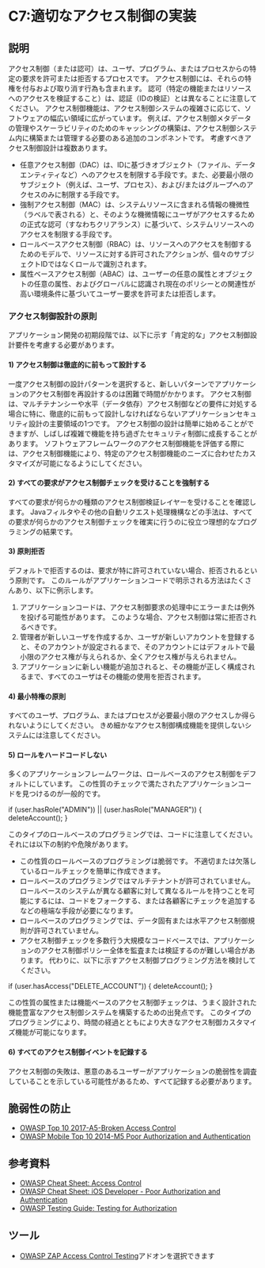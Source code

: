 # C7:適切なアクセス制御の実装
## 説明
アクセス制御（または認可）は、ユーザ、プログラム、またはプロセスからの特定の要求を許可または拒否するプロセスです。 アクセス制御には、それらの特権を付与および取り消す行為も含まれます。
認可（特定の機能またはリソースへのアクセスを検証すること）は、認証（IDの検証）とは異なることに注意してください。
アクセス制御機能は、アクセス制御システムの複雑さに応じて、ソフトウェアの幅広い領域に広がっています。 例えば、アクセス制御メタデータの管理やスケーラビリティのためのキャッシングの構築は、アクセス制御システム内に構築または管理する必要のある追加のコンポネントです。
考慮すべきアクセス制御設計は複数あります。
 - 任意アクセス制御（DAC）は、IDに基づきオブジェクト（ファイル、データエンティティなど）へのアクセスを制限する手段です。また、必要最小限のサブジェクト（例えば、ユーザ、プロセス）、および/またはグループへのアクセスのみに制限する手段です。
 - 強制アクセス制御（MAC）は、システムリソースに含まれる情報の機微性（ラベルで表される）と、そのような機微情報にユーザがアクセスするための正式な認可（すなわちクリアランス）に基づいて、システムリソースへのアクセスを制限する手段です。
 - ロールベースアクセス制御（RBAC）は、リソースへのアクセスを制御するためのモデルで、リソースに対する許可されたアクションが、個々のサブジェクトIDではなくロールで識別されます。
 - 属性ベースアクセス制御（ABAC）は、ユーザーの任意の属性とオブジェクトの任意の属性、およびグローバルに認識され現在のポリシーとの関連性が高い環境条件に基づいてユーザー要求を許可または拒否します。

### アクセス制御設計の原則
アプリケーション開発の初期段階では、以下に示す「肯定的な」アクセス制御設計要件を考慮する必要があります。

#### 1) アクセス制御は徹底的に前もって設計する
一度アクセス制御の設計パターンを選択すると、新しいパターンでアプリケーションのアクセス制御を再設計するのは困難で時間がかかります。 アクセス制御は、マルチテナンシーや水平（データ依存）アクセス制御などの要件に対処する場合に特に、徹底的に前もって設計しなければならないアプリケーションセキュリティ設計の主要領域の1つです。
アクセス制御の設計は簡単に始めることができますが、しばしば複雑で機能を持ち過ぎたセキュリティ制御に成長することがあります。 ソフトウェアフレームワークのアクセス制御機能を評価する際には、アクセス制御機能により、特定のアクセス制御機能のニーズに合わせたカスタマイズが可能になるようにしてください。

#### 2) すべての要求がアクセス制御チェックを受けることを強制する
すべての要求が何らかの種類のアクセス制御検証レイヤーを受けることを確認します。 Javaフィルタやその他の自動リクエスト処理機構などの手法は、すべての要求が何らかのアクセス制御チェックを確実に行うのに役立つ理想的なプログラミングの結果です。

#### 3) 原則拒否
デフォルトで拒否するのは、要求が特に許可されていない場合、拒否されるという原則です。 このルールがアプリケーションコードで明示される方法はたくさんあり、以下に例示します。
  1. アプリケーションコードは、アクセス制御要求の処理中にエラーまたは例外を投げる可能性があります。 このような場合、アクセス制御は常に拒否されるべきです。
  2. 管理者が新しいユーザを作成するか、ユーザが新しいアカウントを登録すると、そのアカウントが設定されるまで、そのアカウントにはデフォルトで最小限のアクセス権が与えられるか、全くアクセス権が与えられません。
  3. アプリケーションに新しい機能が追加されると、その機能が正しく構成されるまで、すべてのユーザはその機能の使用を拒否されます。

#### 4) 最小特権の原則
すべてのユーザ、プログラム、またはプロセスが必要最小限のアクセスしか得られないようにしてください。 きめ細かなアクセス制御構成機能を提供しないシステムには注意してください。

#### 5) ロールをハードコードしない
多くのアプリケーションフレームワークは、ロールベースのアクセス制御をデフォルトにしています。 この性質のチェックで満たされたアプリケーションコードを見つけるのが一般的です。

if (user.hasRole("ADMIN")) || (user.hasRole("MANAGER")) {
deleteAccount();
}

このタイプのロールベースのプログラミングでは、コードに注意してください。 それには以下の制約や危険があります。
 - この性質のロールベースのプログラミングは脆弱です。 不適切または欠落しているロールチェックを簡単に作成できます。
 - ロールベースのプログラミングではマルチテナントが許可されていません。 ロールベースのシステムが異なる顧客に対して異なるルールを持つことを可能にするには、コードをフォークする、または各顧客にチェックを追加するなどの極端な手段が必要になります。
 - ロールベースのプログラミングでは、データ固有または水平アクセス制御規則が許可されていません。
 - アクセス制御チェックを多数行う大規模なコードベースでは、アプリケーションのアクセス制御ポリシー全体を監査または検証するのが難しい場合があります。
代わりに、以下に示すアクセス制御プログラミング方法を検討してください。

if (user.hasAccess("DELETE_ACCOUNT")) {
deleteAccount();
}

この性質の属性または機能ベースのアクセス制御チェックは、うまく設計された機能豊富なアクセス制御システムを構築するための出発点です。 このタイプのプログラミングにより、時間の経過とともにより大きなアクセス制御カスタマイズ機能が可能になります。

#### 6) すべてのアクセス制御イベントを記録する
アクセス制御の失敗は、悪意のあるユーザーがアプリケーションの脆弱性を調査していることを示している可能性があるため、すべて記録する必要があります。

## 脆弱性の防止
- [OWASP Top 10 2017-A5-Broken Access Control](https://www.owasp.org/index.php/Top_10-2017_A5-Broken_Access_Control)
- [OWASP Mobile Top 10 2014-M5 Poor Authorization and Authentication](https://www.owasp.org/index.php/Mobile_Top_10_2014-M5)

## 参考資料
- [OWASP Cheat Sheet: Access Control](https://www.owasp.org/index.php/Testing_for_Authorization)
- [OWASP Cheat Sheet:  iOS Developer - Poor Authorization and Authentication](https://www.owasp.org/index.php/IOS_Developer_Cheat_Sheet#Remediations_5)
- [OWASP Testing Guide: Testing for Authorization](https://www.owasp.org/index.php/Testing_for_Authorization)

## ツール
- [OWASP ZAP  Access Control Testing](https://www.owasp.org/index.php/ZAP)アドオンを選択できます

